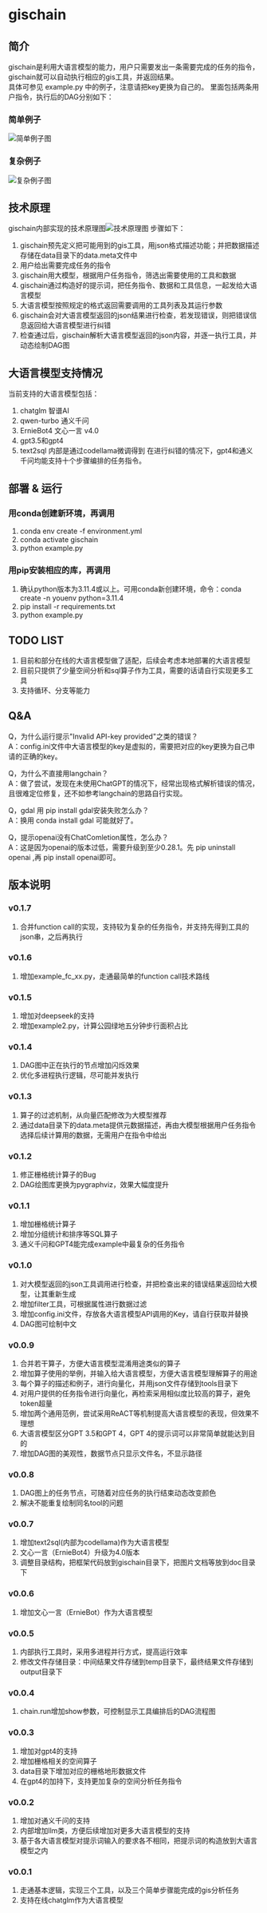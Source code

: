 # gischain

## 简介
gischain是利用大语言模型的能力，用户只需要发出一条需要完成的任务的指令，gischain就可以自动执行相应的gis工具，并返回结果。  
具体可参见 example.py 中的例子，注意请把key更换为自己的。
里面包括两条用户指令，执行后的DAG分别如下：
### 简单例子
![简单例子图](./doc/simple_example.png)
### 复杂例子
![复杂例子图](./doc/complex_example.png)

## 技术原理
gischain内部实现的技术原理图![技术原理图](./doc/architecture.png)
步骤如下：
1. gischain预先定义把可能用到的gis工具，用json格式描述功能；并把数据描述存储在data目录下的data.meta文件中
2. 用户给出需要完成任务的指令
3. gischain用大模型，根据用户任务指令，筛选出需要使用的工具和数据
4. gischain通过构造好的提示词，把任务指令、数据和工具信息，一起发给大语言模型
5. 大语言模型按照规定的格式返回需要调用的工具列表及其运行参数
6. gischain会对大语言模型返回的json结果进行检查，若发现错误，则把错误信息返回给大语言模型进行纠错
7. 检查通过后，gischain解析大语言模型返回的json内容，并逐一执行工具，并动态绘制DAG图

## 大语言模型支持情况
当前支持的大语言模型包括：
1. chatglm 智谱AI
2. qwen-turbo 通义千问
3. ErnieBot4 文心一言 v4.0
4. gpt3.5和gpt4 
5. text2sql 内部是通过codellama微调得到
在进行纠错的情况下，gpt4和通义千问均能支持十个步骤编排的任务指令。

## 部署 & 运行
### 用conda创建新环境，再调用
1. conda env create -f environment.yml
2. conda activate gischain
3. python example.py

### 用pip安装相应的库，再调用
1. 确认python版本为3.11.4或以上。可用conda新创建环境，命令：conda create -n youenv python=3.11.4
2. pip install -r requirements.txt
3. python example.py

## TODO LIST
1. 目前和部分在线的大语言模型做了适配，后续会考虑本地部署的大语言模型
2. 目前只提供了少量空间分析和sql算子作为工具，需要的话请自行实现更多工具
3. 支持循环、分支等能力

## Q&A
Q，为什么运行提示"Invalid API-key provided"之类的错误？  
A：config.ini文件中大语言模型的key是虚拟的，需要把对应的key更换为自己申请的正确的key。

Q，为什么不直接用langchain？  
A：做了尝试，发现在未使用ChatGPT的情况下，经常出现格式解析错误的情况，且很难定位修复，还不如参考langchain的思路自行实现。

Q，gdal 用 pip install gdal安装失败怎么办？  
A：换用 conda install gdal 可能就好了。

Q，提示openai没有ChatComletion属性，怎么办？  
A：这是因为openai的版本过低，需要升级到至少0.28.1。先 pip uninstall openai ,再 pip install openai即可。

## 版本说明
### v0.1.7
1. 合并function call的实现，支持较为复杂的任务指令，并支持先得到工具的json串，之后再执行

### v0.1.6
1. 增加example_fc_xx.py，走通最简单的function call技术路线

### v0.1.5
1. 增加对deepseek的支持
2. 增加example2.py，计算公园绿地五分钟步行面积占比

### v0.1.4
1. DAG图中正在执行的节点增加闪烁效果
2. 优化多进程执行逻辑，尽可能并发执行

### v0.1.3
1. 算子的过滤机制，从向量匹配修改为大模型推荐
2. 通过data目录下的data.meta提供元数据描述，再由大模型根据用户任务指令选择后续计算用的数据，无需用户在指令中给出

### v0.1.2
1. 修正栅格统计算子的Bug
2. DAG绘图库更换为pygraphviz，效果大幅度提升

### v0.1.1
1. 增加栅格统计算子
2. 增加分组统计和排序等SQL算子
3. 通义千问和GPT4能完成example中最复杂的任务指令

### v0.1.0
1. 对大模型返回的json工具调用进行检查，并把检查出来的错误结果返回给大模型，让其重新生成
2. 增加filter工具，可根据属性进行数据过滤
3. 增加config.ini文件，存放各大语言模型API调用的Key，请自行获取并替换
4. DAG图可绘制中文

### v0.0.9
1. 合并若干算子，方便大语言模型混淆用途类似的算子
2. 增加算子使用的举例，并输入给大语言模型，方便大语言模型理解算子的用途
3. 每个算子的描述和例子，进行向量化，并用json文件存储到tools目录下
4. 对用户提供的任务指令进行向量化，再检索采用相似度比较高的算子，避免token超量
5. 增加两个通用范例，尝试采用ReACT等机制提高大语言模型的表现，但效果不理想
6. 大语言模型区分GPT 3.5和GPT 4，GPT 4的提示词可以非常简单就能达到目的
7. 增加DAG图的美观性，数据节点只显示文件名，不显示路径

### v0.0.8
1. DAG图上的任务节点，可随着对应任务的执行结束动态改变颜色
2. 解决不能重复绘制同名tool的问题

### v0.0.7
1. 增加text2sql(内部为codellama)作为大语言模型
2. 文心一言（ErnieBot4）升级为4.0版本
3. 调整目录结构，把框架代码放到gischain目录下，把图片文档等放到doc目录下

### v0.0.6
1. 增加文心一言（ErnieBot）作为大语言模型

### v0.0.5
1. 内部执行工具时，采用多进程并行方式，提高运行效率
2. 修改文件存储目录：中间结果文件存储到temp目录下，最终结果文件存储到output目录下

### v0.0.4
1. chain.run增加show参数，可控制显示工具编排后的DAG流程图

### v0.0.3
1. 增加对gpt4的支持
2. 增加栅格相关的空间算子
3. data目录下增加对应的栅格地形数据文件
4. 在gpt4的加持下，支持更加复杂的空间分析任务指令

### v0.0.2
1. 增加对通义千问的支持
2. 内部增加llm类，方便后续增加对更多大语言模型的支持
3. 基于各大语言模型对提示词输入的要求各不相同，把提示词的构造放到大语言模型之内

### v0.0.1
1. 走通基本逻辑，实现三个工具，以及三个简单步骤能完成的gis分析任务
2. 支持在线chatglm作为大语言模型